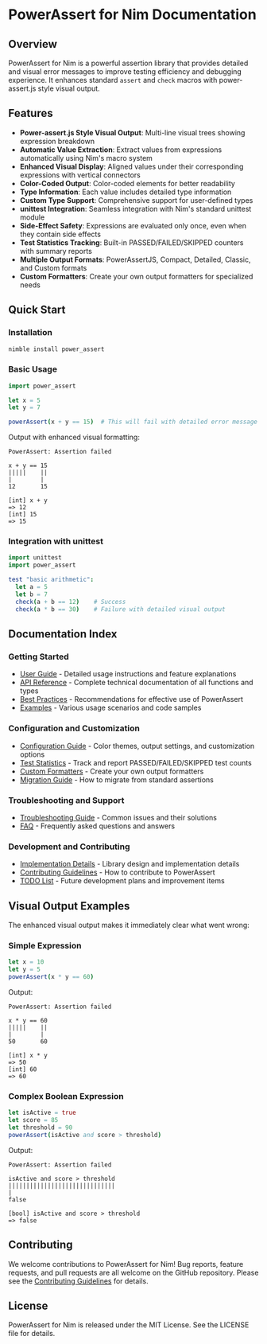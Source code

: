 # PowerAssert for Nim Documentation

## Overview

PowerAssert for Nim is a powerful assertion library that provides detailed and visual error messages to improve testing efficiency and debugging experience. It enhances standard `assert` and `check` macros with power-assert.js style visual output.

## Features

- **Power-assert.js Style Visual Output**: Multi-line visual trees showing expression breakdown
- **Automatic Value Extraction**: Extract values from expressions automatically using Nim's macro system
- **Enhanced Visual Display**: Aligned values under their corresponding expressions with vertical connectors
- **Color-Coded Output**: Color-coded elements for better readability
- **Type Information**: Each value includes detailed type information
- **Custom Type Support**: Comprehensive support for user-defined types
- **unittest Integration**: Seamless integration with Nim's standard unittest module
- **Side-Effect Safety**: Expressions are evaluated only once, even when they contain side effects
- **Test Statistics Tracking**: Built-in PASSED/FAILED/SKIPPED counters with summary reports
- **Multiple Output Formats**: PowerAssertJS, Compact, Detailed, Classic, and Custom formats
- **Custom Formatters**: Create your own output formatters for specialized needs

## Quick Start

### Installation

```bash
nimble install power_assert
```

### Basic Usage

```nim
import power_assert

let x = 5
let y = 7

powerAssert(x + y == 15)  # This will fail with detailed error message
```

Output with enhanced visual formatting:

```
PowerAssert: Assertion failed

x + y == 15
|||||    ||
|        |
12       15

[int] x + y
=> 12
[int] 15
=> 15
```

### Integration with unittest

```nim
import unittest
import power_assert

test "basic arithmetic":
  let a = 5
  let b = 7
  check(a + b == 12)    # Success
  check(a * b == 30)    # Failure with detailed visual output
```

## Documentation Index

### Getting Started
- [User Guide](user_guide.md) - Detailed usage instructions and feature explanations
- [API Reference](api_reference.md) - Complete technical documentation of all functions and types
- [Best Practices](best_practices.md) - Recommendations for effective use of PowerAssert
- [Examples](examples.md) - Various usage scenarios and code samples

### Configuration and Customization
- [Configuration Guide](configuration.md) - Color themes, output settings, and customization options
- [Test Statistics](test_statistics.md) - Track and report PASSED/FAILED/SKIPPED test counts
- [Custom Formatters](custom_formatters.md) - Create your own output formatters
- [Migration Guide](migration_guide.md) - How to migrate from standard assertions

### Troubleshooting and Support
- [Troubleshooting Guide](troubleshooting.md) - Common issues and their solutions
- [FAQ](faq.md) - Frequently asked questions and answers

### Development and Contributing
- [Implementation Details](implementation_details.md) - Library design and implementation details
- [Contributing Guidelines](contributing.md) - How to contribute to PowerAssert
- [TODO List](TODO.md) - Future development plans and improvement items

## Visual Output Examples

The enhanced visual output makes it immediately clear what went wrong:

### Simple Expression
```nim
let x = 10
let y = 5  
powerAssert(x * y == 60)
```

Output:
```
PowerAssert: Assertion failed

x * y == 60
|||||    ||
|        |
50       60

[int] x * y
=> 50
[int] 60
=> 60
```

### Complex Boolean Expression
```nim
let isActive = true
let score = 85
let threshold = 90
powerAssert(isActive and score > threshold)
```

Output:
```
PowerAssert: Assertion failed

isActive and score > threshold
||||||||||||||||||||||||||||||
|
false

[bool] isActive and score > threshold
=> false
```

## Contributing

We welcome contributions to PowerAssert for Nim! Bug reports, feature requests, and pull requests are all welcome on the GitHub repository. Please see the [Contributing Guidelines](contributing.md) for details.

## License

PowerAssert for Nim is released under the MIT License. See the LICENSE file for details.